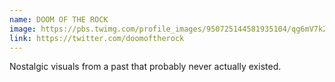 ```yaml
---
name: DOOM OF THE ROCK
image: https://pbs.twimg.com/profile_images/950725144581935104/qg6mV7kZ_400x400.jpg
link: https://twitter.com/doomoftherock
---
```


Nostalgic visuals from a past that probably never actually existed.
